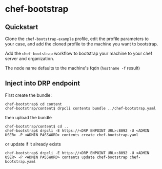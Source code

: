 # chef-bootstrap

## Quickstart

Clone the `chef-bootstrap-example` profile, edit the profile parameters to your case, and add the cloned profile to the 
machine you want to bootstrap.

Add the `chef-bootstrap` workflow to bootstrap your machine to your chef server and organization.

The node name defaults to the machine's fqdn (`hostname -f` result)

## Inject into DRP endpoint

First create the bundle:

```shell script
chef-bootstrap$ cd content
chef-bootstrap/content$ drpcli contents bundle ../chef-bootstrap.yaml
```

then upload the bundle 

```shell script
chef-bootstrap/content$ cd ..
chef-bootstrap$ drpcli -E https://<DRP ENPOINT URL>:8092 -U <ADMIN USER> -P <ADMIN PASSWORD> contents create chef-bootstrap.yaml 
```

or update if it already exists

```shell script
chef-bootstrap$ drpcli -E https://<DRP ENPOINT URL>:8092 -U <ADMIN USER> -P <ADMIN PASSWORD> contents update chef-bootstrap chef-bootstrap.yaml 
```